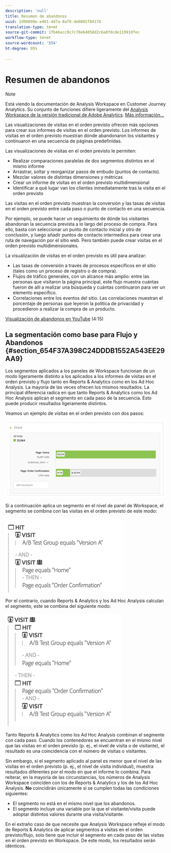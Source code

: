 ```yaml
---
description: 'null'
title: Resumen de abandonos
uuid: 2d98899e-e401-4d7a-8af0-de0002f84178
translation-type: tm+mt
source-git-commit: 1fb46acc9c7c70e64058d2c6a8fdcde119910fec
workflow-type: tm+mt
source-wordcount: '554'
ht-degree: 95%

---
```



# Resumen de abandonos

>[!NOTE]
>
>Está viendo la documentación de Analysis Workspace en Customer Journey Analytics. Su conjunto de funciones difiere ligeramente del [Analysis Workspace de la versión tradicional de Adobe Analytics](https://docs.adobe.com/content/help/es-ES/analytics/analyze/analysis-workspace/home.html). [Más información...](/help/getting-started/cja-aa.md)

Las visualizaciones de visitas en el orden previsto ofrecen más opciones para crear sus informes de visitas en el orden previsto. Los informes de visitas en el orden previsto muestran dónde abandonaron los visitantes y continuaron en una secuencia de páginas predefinidas.

Las visualizaciones de visitas en el orden previsto le permiten:

* Realizar comparaciones paralelas de dos segmentos distintos en el mismo informe
* Arrastrar, soltar y reorganizar pasos de embudo (puntos de contacto).
* Mezclar valores de distintas dimensiones y métricas
* Crear un informe de visitas en el orden previsto multidimensional
* Identificar a qué lugar van los clientes inmediatamente tras la visita en el orden previsto

Las visitas en el orden previsto muestran la conversión y las tasas de visitas en el orden previsto entre cada paso o punto de contacto en una secuencia.

Por ejemplo, se puede hacer un seguimiento de dónde los visitantes abandonan la secuencia prevista a lo largo del proceso de compra. Para ello, basta con seleccionar un punto de contacto inicial y otro de conclusión, y luego añadir puntos de contacto intermedios para crear una ruta de navegación por el sitio web. Pero también puede crear visitas en el orden previsto multidimensionales.

La visualización de visitas en el orden previsto es útil para analizar:

* Las tasas de conversión a través de procesos específicos en el sitio (tales como un proceso de registro o de compra).
* Flujos de tráfico generales, con un alcance más amplio: entre las personas que visitaron la página principal, este flujo muestra cuántas fueron de allí a realizar una búsqueda y cuántas continuaron para ver un elemento específico.
* Correlaciones entre los eventos del sitio. Las correlaciones muestran el porcentaje de personas que leyeron la política de privacidad y procedieron a realizar la compra de un producto.

[Visualización de abandonos en YouTube](https://www.youtube.com/watch?v=VcrfHSyIoj8&amp;index=52&amp;list=PL2tCx83mn7GuNnQdYGOtlyCu0V5mEZ8sS) (4:15)

## La segmentación como base para Flujo y Abandonos {#section_654F37A398C24DDDB1552A543EE29AA9}

Los segmentos aplicados a los paneles de Workspace funcionan de un modo ligeramente distinto a los aplicados a los informes de visitas en el orden previsto y flujo tanto en Reports &amp; Analytics como en los Ad Hoc Analysis. La mayoría de las veces ofrecen los mismos resultados. La principal diferencia radica en que tanto Reports &amp; Analytics como los Ad Hoc Analysis aplican el segmento en cada paso de la secuencia. Esto puede producir resultados ligeramente distintos.

Veamos un ejemplo de visitas en el orden previsto con dos pasos:

![](assets/fallout_segments1.png)

Si a continuación aplica un segmento en el nivel de panel de Workspace, el segmento se combina con las visitas en el orden previsto de este modo:

![](assets/fallout_seg.png)

Por el contrario, cuando Reports &amp; Analytics y los Ad Hoc Analysis calculan el segmento, este se combina del siguiente modo:

![](assets/fallout_segments3.png)

Tanto Reports &amp; Analytics como los Ad Hoc Analysis combinan el segmente con cada paso. Cuando los contenedores se encuentran en el mismo nivel que las visitas en el orden previsto (p. ej., el nivel de visita o de visitante), el resultado es una coincidencia con el número de visitas o visitantes.

Sin embargo, si el segmento aplicado al panel es menor que el nivel de las visitas en el orden previsto (p. ej., el nivel de visita individual), muestra resultados diferentes por el modo en que el informe lo combina. Para reiterar, en la mayoría de las circunstancias, los números de Analysis Workspace coinciden con los de Reports &amp; Analytics y los de los Ad Hoc Analysis. **No** coincidirán únicamente si se cumplen todas las condiciones siguientes:

* El segmento no está en el mismo nivel que los abandonos.
* El segmento incluye una variable por la que el visitante/visita puede adoptar distintos valores durante una visita/visitante.

En el extraño caso de que necesite que Analysis Workspace refleje el modo de Reports &amp; Analytics de aplicar segmentos a visitas en el orden previsto/flujo, solo tiene que incluir el segmento en cada paso de las visitas en el orden previsto en Workspace. De este modo, los resultados serán idénticos.
